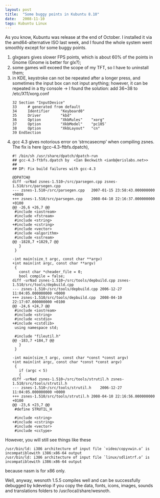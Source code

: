 ```yaml
---
layout: post
title:  "Some buggy points in Kubuntu 8.10"
date:   2008-11-10
tags: Kubuntu Linux
---
```

As you know, Kubuntu was release at the end of October. I installed it via the amd64-alternative ISO last week, and I found the whole system went smoothly except for some buggy points.

1. glxgears gives slower FPS points, which is about 60% of the points in Gnome (Gnome is better for glx?);
2. some games will exceed the scope of my TFT, so I have to uninstall them;
3. in KDE, keystroke can not be repeated after a longer press, and sometimes the input box can not input anything; however, it can be repeated in a tty console -> I found the solution: add 36~38 to /etc/X11/xorg.conf
    ```
    32 Section "InputDevice"
    33     # generated from default
    34     Identifier     "Keyboard0"
    35     Driver         "kbd"
    36     Option         "XkbRules"    "xorg"
    37     Option         "XkbModel"    "pc105″
    38     Option         "XkbLayout"   "cn"
    39 EndSection
    ```
4. gcc 4.3 gives notorious error on ‘strncasecmp’ when compiling zsnes. The fix is here (gcc-4.3-ftbfs.dpatch),
    ```
    #! /bin/sh /usr/share/dpatch/dpatch-run
    ## gcc-4.3-ftbfs.dpatch by  <Ian Beckwith <ianb@erislabs.net>>
    ##
    ## DP: Fix build failures with gcc-4.3

    @DPATCH@
    diff -urNad zsnes-1.510~/src/parsegen.cpp zsnes-1.510/src/parsegen.cpp
    --- zsnes-1.510~/src/parsegen.cpp	2007-01-15 23:58:43.000000000 +0000
    +++ zsnes-1.510/src/parsegen.cpp	2008-04-10 22:16:37.000000000 +0100
    @@ -26,6 +26,7 @@
     #include <iostream>
     #include <fstream>
     #include <string>
    +#include <cstring>
     #include <vector>
     #include <algorithm>
     #include <sstream>
    @@ -1828,7 +1829,7 @@
       }
     }
     
    -int main(size_t argc, const char **argv)
    +int main(int argc, const char **argv)
     {
       const char *cheader_file = 0;
       bool compile = false;
    diff -urNad zsnes-1.510~/src/tools/depbuild.cpp zsnes-1.510/src/tools/depbuild.cpp
    --- zsnes-1.510~/src/tools/depbuild.cpp	2006-12-27 11:04:05.000000000 +0000
    +++ zsnes-1.510/src/tools/depbuild.cpp	2008-04-10 22:17:07.000000000 +0100
    @@ -24,6 +24,7 @@
     #include <iostream>
     #include <string>
     #include <cstdio>
    +#include <cstdlib>
     using namespace std;
     
     #include "fileutil.h"
    @@ -183,7 +184,7 @@
       }
     }
     
    -int main(size_t argc, const char *const *const argv)
    +int main(int argc, const char *const *const argv)
     {
       if (argc < 5)
       {
    diff -urNad zsnes-1.510~/src/tools/strutil.h zsnes-1.510/src/tools/strutil.h
    --- zsnes-1.510~/src/tools/strutil.h	2006-12-27 11:04:05.000000000 +0000
    +++ zsnes-1.510/src/tools/strutil.h	2008-04-10 22:16:56.000000000 +0100
    @@ -23,6 +23,7 @@
     #define STRUTIL_H
     
     #include <string>
    +#include <cstring>
     #include <vector>
     #include <cctype>
    ```

However, you will still see things like these
```
/usr/bin/ld: i386 architecture of input file `video/copyvwin.o’ is incompatiblewith i386:x86-64 output
/usr/bin/ld: i386 architecture of input file `linux/sdlintrf.o’ is incompatiblewith i386:x86-64 output
```
because nasm is for x86 only.

Well, anyway, wesnoth 1.5.5 compiles well and can be successfully debugged by kdevelop if you copy the data, fonts, icons, images, sounds and translations folders to /usr/local/share/wesnoth.
